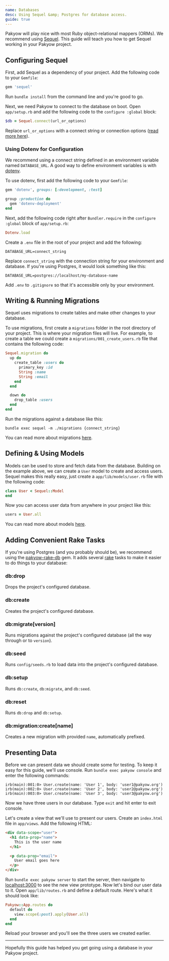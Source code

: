 ```yaml
---
name: Databases
desc: Using Sequel &amp; Postgres for database access.
guide: true
---
```


Pakyow will play nice with most Ruby object-relational mappers (ORMs). We recommend using [Sequel](https://github.com/jeremyevans/sequel). This guide will teach you how to get Sequel working in your Pakyow project.

## Configuring Sequel

First, add Sequel as a dependency of your project. Add the following code to your `Gemfile`:

```ruby
gem 'sequel'
```

Run `bundle install` from the command line and you're good to go.

Next, we need Pakyow to connect to the database on boot. Open `app/setup.rb` and add the following code to the `configure :global` block:

```ruby
$db = Sequel.connect(url_or_options)
```

Replace `url_or_options` with a connect string or connection options ([read more here](http://sequel.jeremyevans.net/rdoc/files/doc/opening_databases_rdoc.html)).

### Using Dotenv for Configuration

We recommend using a connect string defined in an environment variable named `DATABASE_URL`. A good way to define environment variables is with [dotenv](https://github.com/bkeepers/dotenv).

To use dotenv, first add the following code to your `Gemfile`:

```ruby
gem 'dotenv', groups: [:development, :test]

group :production do
  gem 'dotenv-deployment'
end
```

Next, add the following code right after `Bundler.require` in the `configure :global` block of `app/setup.rb`:

```ruby
Dotenv.load
```

Create a `.env` file in the root of your project and add the following:

```
DATABASE_URL=connect_string
```

Replace `connect_string` with the connection string for your environment and database. If you're using Postgres, it would look something like this:

```
DATABASE_URL=postgres://localhost/my-database-name
```

Add `.env` to `.gitignore` so that it's accessible only by your environment.

## Writing &amp; Running Migrations

Sequel uses migrations to create tables and make other changes to your database.

To use migrations, first create a `migrations` folder in the root directory of your project. This is where your migration files will live. For example, to create a table we could create a `migrations/001_create_users.rb` file that contains the following code:

```ruby
Sequel.migration do
  up do
    create_table :users do
      primary_key :id
      String :name
      String :email
    end
  end

  down do
    drop_table :users
  end
end
```

Run the migrations against a database like this:

```
bundle exec sequel -m ./migrations {connect_string}
```

You can read more about migrations [here](http://sequel.jeremyevans.net/rdoc/files/doc/migration_rdoc.html).

## Defining &amp; Using Models

Models can be used to store and fetch data from the database. Building on the example above, we can create a `User` model to create and access users. Sequel makes this really easy, just create a `app/lib/models/user.rb` file with the following code:

```ruby
class User < Sequel::Model
end
```

Now you can access user data from anywhere in your project like this:

```ruby
users = User.all
```

You can read more about models [here](http://sequel.jeremyevans.net/rdoc/files/README_rdoc.html#label-Sequel+Models).

## Adding Convenient Rake Tasks

If you're using Postgres (and you probably should be), we recommend using the [pakyow-rake-db](https://github.com/bryanp/pakyow-rake-db) gem. It adds several [rake](https://github.com/ruby/rake) tasks to make it easier to do things to your database:

### db:drop

Drops the project's configured database.

### db:create

Creates the project's configured database.

### db:migrate[version]

Runs migrations against the project's configured database (all the way through or to `version`).

### db:seed

Runs `config/seeds.rb` to load data into the project's configured database.

### db:setup

Runs `db:create`, `db:migrate`, and `db:seed`.

### db:reset

Runs `db:drop` and `db:setup`.

### db:migration:create[name]

Creates a new migration with provided `name`, automatically prefixed.

## Presenting Data

Before we can present data we should create some for testing. To keep it easy for this guide, we'll use console. Run `bundle exec pakyow console` and enter the following commands:

```
irb(main):001:0> User.create(name: 'User 1', body: 'user1@pakyow.org')
irb(main):002:0> User.create(name: 'User 2', body: 'user2@pakyow.org')
irb(main):003:0> User.create(name: 'User 3', body: 'user3@pakyow.org')
```

Now we have three users in our database. Type `exit` and hit enter to exit console.

Let's create a view that we'll use to present our users. Create an `index.html` file in `app/views`. Add the following HTML:

```html
<div data-scope="user">
  <h1 data-prop="name">
    This is the user name
  </h1>

  <p data-prop="email">
    User email goes here
  </p>
</div>
```

Run `bundle exec pakyow server` to start the server, then navigate to [localhost:3000](http://localhost:3000) to see the new view prototype. Now let's bind our user data to it. Open `app/lib/routes.rb` and define a default route. Here's what it should look like:

```ruby
Pakyow::App.routes do
  default do
    view.scope(:post).apply(User.all)
  end
end
```

Reload your browser and you'll see the three users we created earlier.

---

Hopefully this guide has helped you get going using a database in your Pakyow project.

